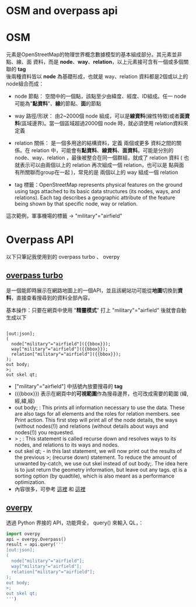 # OSM and overpass api

# OSM
元素是OpenStreetMap的物理世界概念數據模型的基本組成部分。其元素並非 點、線、面 資料，而是 **node**、**way**、**relation**，以上元素接可含有一個或多個關聯的 **tag**  
後兩種資料皆以 **node** 為基礎形成，也就是 way、relation 資料都是2個或以上的node組合而成：  

- node 節點： 空間中的一個點，該點至少由緯度、經度、ID組成。任一 node 可能為"**點資料**"、**線**的節點、**面**的節點 <P>
- way 路徑/形狀： 由2~2000個 node 組成，可以是**線資料**(線性特徵)或者**面資料**(區域邊界)。當一個區域超過2000個 node 時，就必須使用 relation資料來定義 <p>
- relation 關係： 是一個多用途的結構資料，定義 兩個或更多 資料之間的關係。在 relation 中，可能會有**點資料**、**線資料**、**面資料**。可能是分別的 node、way、relation ，最後被整合在同一個群組，就成了 relation 資料 ( 也就表示可以由兩個以上的 relation 再次組成一個 relation，也可以是 點與面 有所關聯而group在一起 )，常見的是 兩個以上的 way 組成一個 relation <P>
- tag 標籤：OpenStreetMap represents physical features on the ground using tags attached to its basic data structures (its nodes, ways, and relations). Each tag describes a geographic attribute of the feature being shown by that specific node, way or relation.

這次範例，軍事機場的標籤 → "military"="airfield"


# Overpass API

以下只筆記我使用到的 overpass turbo  、 overpy


## [overpass turbo](https://overpass-turbo.eu/ )
 
是一個能即時展示在網路地圖上的一個API，並且該網站功可能從**地圖**切換到**資料**，直接查看搜尋到的資料全部內容。

基本操作：只要在網頁中使用 "**精靈模式**" 打上 "military"="airfield" 後就會自動生成以下

```QL

[out:json];
(
  node["military"="airfield"]({{bbox}});
  way["military"="airfield"]({{bbox}});
  relation["military"="airfield"]({{bbox}});
);
out body;
>;
out skel qt;

```


- ["military"="airfield"] 中括號內放要搜尋的 **tag** 
- ({{bbox}}) 表示在網頁中的**可視範圍**作為搜尋邊界，也可改成需要的範圍 (緯,經,緯,經)
- out body; : This prints all information necessary to use the data. These are also tags for all elements and the roles for relation members. see Print action. This first step will print all of the node details, the ways (without nodes(!)) and relations (without details about ways and nodes(!)) you requested.
- &gt; ; : This statement is called recurse down and resolves ways to its nodes, and relations to its ways and nodes.
- out skel qt; - in this last statement, we will now print out the results of the previous >; (recurse down) statement. To reduce the amount of unwanted by-catch, we use out skel instead of out body;. The idea here is to just return the geometry information, but leave out any tags. qt is a sorting option (by quadtile), which is also meant as a performance optimization.
- 內容很多，可參考 [這裡](https://gis.stackexchange.com/questions/187447/understanding-overpassturbo-query) 和 [這裡](https://wiki.openstreetmap.org/wiki/Overpass_API/Overpass_QL)


## [overpy](https://python-overpy.readthedocs.io/en/latest/ )

透過 Python 界接的 API，功能齊全， query() 來輸入 QL，：

```python
import overpy
api = overpy.Overpass()
result = api.query('''
[out:json];
(
  node["military"="airfield"];
  way["military"="airfield"];
  relation["military"="airfield"];
);
out body;
>;
out skel qt;
''')
```




